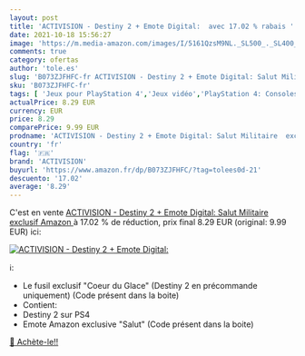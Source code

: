 ```yaml
---
layout: post
title: 'ACTIVISION - Destiny 2 + Emote Digital:  avec 17.02 % rabais '
date: 2021-10-18 15:56:27
image: 'https://m.media-amazon.com/images/I/5161QzsM9NL._SL500_._SL400_.jpg'
comments: true
category: ofertas
author: 'tole.es'
slug: 'B073ZJFHFC-fr ACTIVISION - Destiny 2 + Emote Digital: Salut Militaire...'
sku: 'B073ZJFHFC-fr'
tags: [ 'Jeux pour PlayStation 4','Jeux vidéo','PlayStation 4: Consoles, jeux et accessoires','activision', ]
actualPrice: 8.29 EUR
currency: EUR
price: 8.29
comparePrice: 9.99 EUR
prodname: 'ACTIVISION - Destiny 2 + Emote Digital: Salut Militaire  exclusif Amazon '
country: 'fr'
flag: '🇫🇷'
brand: 'ACTIVISION'
buyurl: 'https://www.amazon.fr/dp/B073ZJFHFC/?tag=tolees0d-21'
descuento: '17.02'
average: '8.29'
---
```


C'est en vente [ACTIVISION - Destiny 2 + Emote Digital: Salut Militaire  exclusif Amazon ](https://www.amazon.fr/dp/B073ZJFHFC/?tag=tolees0d-21)  à  17.02 % de réduction, prix final  8.29 EUR (original: 9.99 EUR) ici:

[![ACTIVISION - Destiny 2 + Emote Digital: ](https://m.media-amazon.com/images/I/5161QzsM9NL._SL500_._SL400_.jpg)](https://www.amazon.fr/dp/B073ZJFHFC/?tag=tolees0d-21)

ℹ️:

- Le fusil exclusif "Coeur du Glace" (Destiny 2 en précommande uniquement) (Code présent dans la boite)
- Contient:
- Destiny 2 sur PS4
- Emote Amazon exclusive "Salut" (Code présent dans la boite)

[🛒 Achète-le!!](https://www.amazon.fr/dp/B073ZJFHFC/?tag=tolees0d-21)
